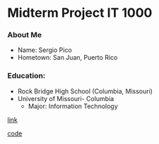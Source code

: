 # Midterm Project IT 1000

### **About Me**
* Name: Sergio Pico   
* Hometown: San Juan, Puerto Rico

### **Education:**
  * Rock Bridge High School (Columbia, Missouri)
  * University of Missouri- Columbia
    * Major: Information Technology

[link](https://github.com/sergiopicoo/midtermproject1000/blob/main/test.md)

[code](/midtermproject1000/readme.md)

